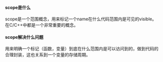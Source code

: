 #### scope是什么
scope是一个范围概念，用来标记一个name在什么代码范围内是可见的visible。在C/C++中都是一个非常重要的概念。

#### scope解决什么问题
用来明确一个标记（函数，变量）到底在什么范围内是可以访问到的，做到代码的合理封装，这也关系到一个变量的存储周期。
